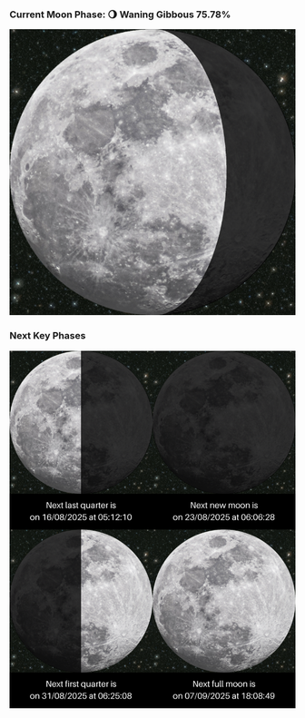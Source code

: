### Current Moon Phase: 🌖 Waning Gibbous 75.78%
![Moon Phase](moonphase.png)
### Next Key Phases
![Gallery](gallery.png)